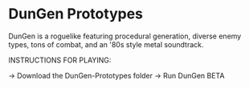 # DunGen Prototypes
DunGen is a roguelike featuring procedural generation, diverse enemy types, tons of combat, and an '80s style metal soundtrack. 

INSTRUCTIONS FOR PLAYING:

-> Download the DunGen-Prototypes folder
-> Run DunGen BETA
